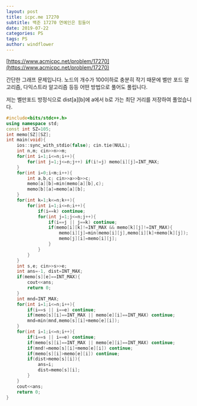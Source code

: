 ```yaml
---
layout: post
title: icpc.me 17270
subtitle: 백준 17270 연예인은 힘들어
date: 2019-07-22
categories: PS
tags: PS
author: windflower
---
```


[https://www.acmicpc.net/problem/17270](https://www.acmicpc.net/problem/17270)

간단한 그래프 문제입니다. 노드의 개수가 100이하로 충분히 작기 때문에 벨만 포드 알고리즘, 다익스트라 알고리즘 등등 어떤 방법으로 풀어도 풀립니다.

저는 벨만포드 방정식으로 dist[a][b]에 a에서 b로 가는 최단 거리를 저장하여 풀었습니다.

```cpp
#include<bits/stdc++.h>
using namespace std;
const int SZ=105;
int memo[SZ][SZ];
int main(void){
	ios::sync_with_stdio(false); cin.tie(NULL);
	int n,m; cin>>n>>m;
	for(int i=1;i<=n;i++){
		for(int j=1;j<=n;j++) if(i!=j) memo[i][j]=INT_MAX;
	}
	for(int i=0;i<m;i++){
		int a,b,c; cin>>a>>b>>c;
		memo[a][b]=min(memo[a][b],c);
		memo[b][a]=memo[a][b];
	}
	for(int k=1;k<=n;k++){
		for(int i=1;i<=n;i++){
			if(i==k) continue;
			for(int j=1;j<=n;j++){
				if(i==j || j==k) continue;
				if(memo[i][k]!=INT_MAX && memo[k][j]!=INT_MAX){
					memo[i][j]=min(memo[i][j],memo[i][k]+memo[k][j]);
					memo[j][i]=memo[i][j];
				}
			}
		}
	}
	int s,e; cin>>s>>e;
	int ans=-1, dist=INT_MAX;
	if(memo[s][e]==INT_MAX){
		cout<<ans;
		return 0;
	}
	int mnd=INT_MAX;
	for(int i=1;i<=n;i++){
		if(i==s || i==e) continue;
		if(memo[s][i]==INT_MAX || memo[e][i]==INT_MAX) continue;
		mnd=min(mnd,memo[s][i]+memo[e][i]);
	}
	for(int i=1;i<=n;i++){
		if(i==s || i==e) continue;
		if(memo[s][i]==INT_MAX || memo[e][i]==INT_MAX) continue;
		if(mnd!=memo[s][i]+memo[e][i]) continue;
		if(memo[s][i]>memo[e][i]) continue;
		if(dist>memo[s][i]){
			ans=i;
			dist=memo[s][i];
		}
	}
	cout<<ans;
	return 0;
}
```
